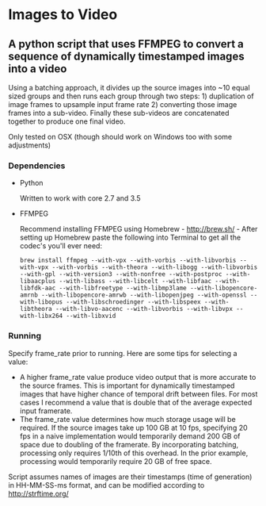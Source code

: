 # Images to Video
## A python script that uses FFMPEG to convert a sequence of dynamically timestamped images into a video
Using a batching approach, it divides up the source images into ~10 equal sized groups and then runs each group through two steps: 1) duplication of image frames to upsample input frame rate 2) converting those image frames into a sub-video. Finally these sub-videos are concatenated together to produce one final video.

Only tested on OSX (though should work on Windows too with some adjustments)

### Dependencies
- Python
  
  Written to work with core 2.7 and 3.5

- FFMPEG
  
  Recommend installing FFMPEG using Homebrew - http://brew.sh/ - After setting up Homebrew paste the following into Terminal to get all the codec's you'll ever need:
  ```
  brew install ffmpeg --with-vpx --with-vorbis --with-libvorbis --with-vpx --with-vorbis --with-theora --with-libogg --with-libvorbis --with-gpl --with-version3 --with-nonfree --with-postproc --with-libaacplus --with-libass --with-libcelt --with-libfaac --with-libfdk-aac --with-libfreetype --with-libmp3lame --with-libopencore-amrnb --with-libopencore-amrwb --with-libopenjpeg --with-openssl --with-libopus --with-libschroedinger --with-libspeex --with-libtheora --with-libvo-aacenc --with-libvorbis --with-libvpx --with-libx264 --with-libxvid
  ```

### Running
Specify frame_rate prior to running. Here are some tips for selecting a value:
  - A higher frame_rate value produce video output that is more accurate to the source frames. This is important for dynamically timestamped images that have higher chance of temporal drift between files. For most cases I recommend a value that is double that of the average expected input framerate.
  - The frame_rate value determines how much storage usage will be required. If the source images take up 100 GB at 10 fps, specifying 20 fps in a naive implementation would temporarily demand 200 GB of space due to doubling of the framerate. By incorporating batching, processing only requires 1/10th of this overhead. In the prior example, processing would temporarily require 20 GB of free space.

Script assumes names of images are their timestamps (time of generation) in HH-MM-SS-ms format, and can be modified according to http://strftime.org/
